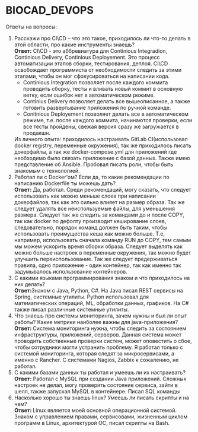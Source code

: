 # BIOCAD_DEVOPS
Ответы на вопросы:<br>
<ol>
<li>Расскажи про CI\CD – что это такое, приходилось ли что-то делать в этой области, про какие инструменты знаешь?<br>
<b>Ответ:</b> CI\CD - это аббревиатура для Continious Integradion, Continious Delivery, Continious Deployement. Это процесс автоматизации этапов сборки, тестирования,
деплоя. CI\CD освобождает программиста от необходимости следить за этими этапами, чтобы он мог сфокусироваться на написании кода.<ul><li>Continious Integration позволяет
после каждого коммита проводить сборку, тесты и вливать новый коммит в основную ветку, если ошибок нет в автоматическом режиме.</li><li> Continius Delivery позволяет делать
все вышеописанное, а также готовить развертывание приложения по ручной команде.</li><li> Conitnious Deployement позволяет делать все в автоматическом режиме, т.е. после каждого
коммита, начинаются проверки, если все тесты пройдены, свежая версия сразу же загружается в продакшн. </li></ul>Из личного опыта: приходилось настраивать GitLab CI(использовал 
docker registry, переменные окружения), так же приходилось писать докерфайлы, а так же docker-compose.yml для приложений где необходимо было связать приложение с базой данных.
Также имею представление об Ansible. Пробовал писать роли, чтобы быть знакомым с технологией. </li>
<li>Работал ли с Docker’ом? Если да, то какие рекомендации по написанию Dockerfile ты можешь дать?<br>
<b>Ответ: </b> Да, работал. Среди рекомендаций, могу сказать, что следует использовать как можно меньше слоев при написании докерфайлов, так как это сильно влияет
на размер образа. Так же следует удалять все неиспользуемые файлы, для уменьшения размера. Следует так же следить за командами до и после COPY, так как docker по дефолту
производит кеширование слоев, следовательно, порядок команд должен быть таким, чтобы использовать преимущества кеша как можно больше. Т.е, например, использовать сначала команду RUN до COPY,
тем самым мы можем ускорить время сборки образа. Следует выделять как можно больше настроек в переменные окружения, так можно будет улучшить переиспользование. Так же следует предерживаться правила, одно приложение - один контейнер, так как именно так задумывалось использование контейнеров.</li>
<li>С какими языками программирования знаком и что приходилось на них делать?<br>
<b>Ответ:</b>Знаком с Java, Python, C#. На Java писал REST сервисы на Spring, системные утилиты. Python использовал для математических операций, ML, обработки данных, графиков. На 
C# также писал различные системные утилиты.</li>
<li>Что знаешь про системы мониторинга, зачем нужны и был ли опыт работы? Какие метрики наиболее важны для java-приложения?<br>
<b>Ответ: </b> Система мониторинга нужна, чтобы следить за состоянием инфраструктуры, приложений, серверов. Данная система может проводить собственные проверки систем, может оповестить о сбое, 
чтобы сотрудники могли устранить проблему. 
Я работал только с системой мониторинга, которая следят за
микросервисами, а именно c Rancher. C системами Nagios, Zabbix к сожалению, не работал. </li>
<li>С какими базами данных ты работал и умеешь ли их настраивать?<br>
<b>Ответ:</b> Работал с MySQL при создании Java приложений. Сложных настроек не делал, могу проверить состояние сервиса, зайти в шелл, также запускал MySQL в контейнере. Писал SQL команды</li>
<li>Насколько хорошо ты знаешь linux? Умеешь ли писать скрипты и на чем?<br>
<b>Ответ: </b>Linux является моей основной операционной системой. Знаком с управлением правами, сервисовами, жизненным циклом программ в Linux, архитектурой ОС,
писал скрипты на Bash.</li>
</ol>
